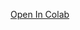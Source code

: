 [Open In Colab](https://colab.research.google.com/github/sumit2663/SCT_TrackCode_TASK-02/blob/main/Customer_Segmentation_Using_K_Means_(TASK_2).ipynb)
